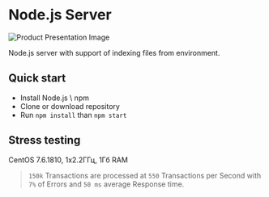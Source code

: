 # Node.js Server

![Product Presentation Image](https://rollout.io/blog/wp-content/uploads/sites/2/2018/05/Node.js_.Feature.Flags_.Guide_.jpg)

Node.js server with support of indexing files from environment.


## Quick start

- Install Node.js \ npm
- Clone or download repository
- Run `npm install` than `npm start`


## Stress testing

CentOS 7.6.1810, 1x2.2ГГц, 1Гб RAM 
> `150k` Transactions are processed at `550` Transactions per Second with `7%` of Errors and `50 ms` average Response time.
